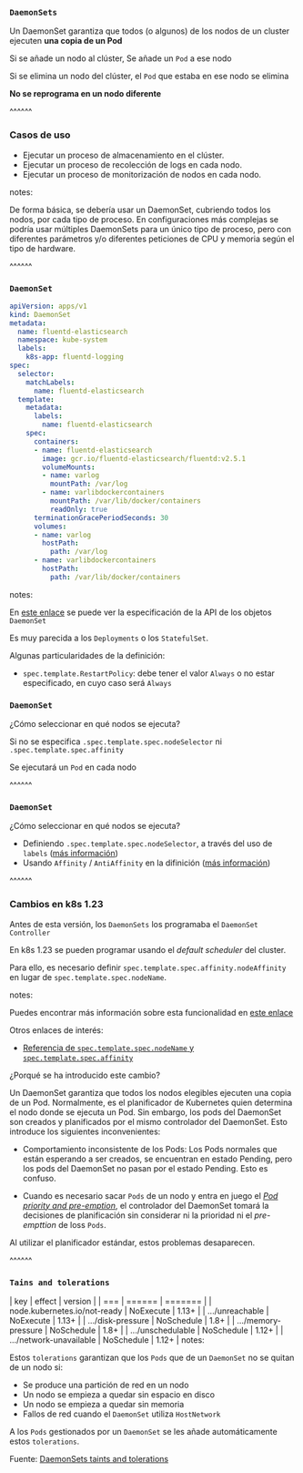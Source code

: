### `DaemonSets`

Un DaemonSet garantiza que todos (o algunos) de los nodos de un cluster ejecuten 
**una copia de un Pod**

Si se añade un nodo al clúster, Se añade un `Pod` a ese nodo

Si se elimina un nodo del clúster, el `Pod` que estaba en ese nodo se elimina

**No se reprograma en un nodo diferente**

^^^^^^

### Casos de uso

* Ejecutar un proceso de almacenamiento en el clúster.
* Ejecutar un proceso de recolección de logs en cada nodo.
* Ejecutar un proceso de monitorización de nodos en cada nodo.

notes:

De forma básica, se debería usar un DaemonSet, cubriendo todos los nodos, por cada tipo de proceso. En configuraciones más complejas se podría usar múltiples DaemonSets para un único tipo de proceso, pero con diferentes parámetros y/o diferentes peticiones de CPU y memoria según el tipo de hardware.

^^^^^^

### `DaemonSet` 

```yaml [2]
apiVersion: apps/v1
kind: DaemonSet
metadata:
  name: fluentd-elasticsearch
  namespace: kube-system
  labels:
    k8s-app: fluentd-logging
spec:
  selector:
    matchLabels:
      name: fluentd-elasticsearch
  template:
    metadata:
      labels:
        name: fluentd-elasticsearch
    spec:
      containers:
      - name: fluentd-elasticsearch
        image: gcr.io/fluentd-elasticsearch/fluentd:v2.5.1
        volumeMounts:
        - name: varlog
          mountPath: /var/log
        - name: varlibdockercontainers
          mountPath: /var/lib/docker/containers
          readOnly: true
      terminationGracePeriodSeconds: 30
      volumes:
      - name: varlog
        hostPath:
          path: /var/log
      - name: varlibdockercontainers
        hostPath:
          path: /var/lib/docker/containers
```

notes:

En [este enlace](https://kubernetes.io/docs/reference/kubernetes-api/workload-resources/daemon-set-v1/) se puede ver la especificación de la API de los objetos 
`DaemonSet`

Es muy parecida a los `Deployments` o los `StatefulSet`.

Algunas particularidades de la definición:
* `spec.template.RestartPolicy`: debe tener el valor `Always` o no estar especificado,
  en cuyo caso será `Always`


### `DaemonSet`

¿Cómo seleccionar en qué nodos se ejecuta?

Si no se especifica `.spec.template.spec.nodeSelector` ni `.spec.template.spec.affinity`

Se ejecutará un `Pod` en cada nodo

^^^^^^

### `DaemonSet`

¿Cómo seleccionar en qué nodos se ejecuta?

* Definiendo `.spec.template.spec.nodeSelector`, a través del uso de `labels` 
  ([más información](https://kubernetes.io/docs/concepts/scheduling-eviction/assign-pod-node/))
* Usando `Affinity` / `AntiAffinity` en la difinición ([más información](https://kubernetes.io/docs/concepts/scheduling-eviction/assign-pod-node/#affinity-and-anti-affinity))


^^^^^^

### Cambios en k8s 1.23

Antes de esta versión, los `DaemonSets` los programaba el `DaemonSet Controller`

En k8s 1.23 se pueden programar usando el _default scheduler_ del cluster.

Para ello, es necesario definir `spec.template.spec.affinity.nodeAffinity` en lugar
de `spec.template.spec.nodeName`.

notes:

Puedes encontrar más información sobre esta funcionalidad en [este enlace](https://kubernetes.io/docs/concepts/workloads/controllers/daemonset/#scheduled-by-default-scheduler)

Otros enlaces de interés:
* [Referencia de `spec.template.spec.nodeName` y `spec.template.spec.affinity`](https://kubernetes.io/docs/reference/kubernetes-api/workload-resources/pod-v1/#scheduling)


¿Porqué se ha introducido este cambio?

Un DaemonSet garantiza que todos los nodos elegibles ejecuten una copia de un Pod. Normalmente, es el planificador de Kubernetes quien determina el nodo donde se ejecuta un Pod. Sin embargo, los pods del DaemonSet son creados y planificados por el mismo controlador del DaemonSet. Esto introduce los siguientes inconvenientes:

* Comportamiento inconsistente de los Pods: Los Pods normales que están esperando 
  a ser creados, se encuentran en estado Pending, pero los pods del DaemonSet no 
pasan por el estado Pending. Esto es confuso.

* Cuando es necesario sacar `Pods` de un nodo y entra en juego 
  el [_Pod priority and pre-emption_](https://kubernetes.io/docs/concepts/scheduling-eviction/pod-priority-preemption/), 
  el controlador del DaemonSet tomará la decisiones de planificación sin considerar 
  ni la prioridad ni el _pre-empttion_ de loss `Pods`.

Al utilizar el planificador estándar, estos problemas desaparecen.

^^^^^^

### `Tains and tolerations`

| key | effect | version |
| === | ====== | ======= |
| node.kubernetes.io/not-ready | NoExecute | 1.13+ | 
| .../unreachable | NoExecute | 1.13+ |
| .../disk-pressure | NoSchedule | 1.8+ |
| .../memory-pressure | NoSchedule | 1.8+ |
| .../unschedulable | NoSchedule | 1.12+ |
| .../network-unavailable | NoSchedule | 1.12+ |
notes:

Estos `tolerations` garantizan que los `Pods` que de un `DaemonSet` no se
quitan de un nodo si:
* Se produce una partición de red en un nodo
* Un nodo se empieza a quedar sin espacio en disco
* Un nodo se empieza a quedar sin memoria
* Fallos de red cuando el `DaemonSet` utiliza `HostNetwork`


A los `Pods` gestionados por un `DaemonSet` se les añade automáticamente estos
`tolerations`.

Fuente: [DaemonSets taints and tolerations](https://kubernetes.io/docs/concepts/workloads/controllers/daemonset/#taints-and-tolerations)